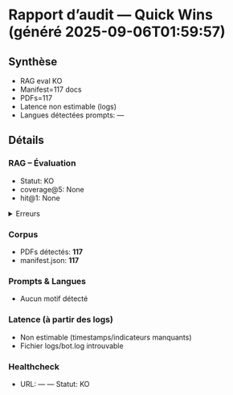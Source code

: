 # Rapport d’audit — Quick Wins (généré 2025-09-06T01:59:57)

## Synthèse
- RAG eval KO
- Manifest=117 docs
- PDFs=117
- Latence non estimable (logs)
- Langues détectées prompts: —

## Détails

### RAG – Évaluation
- Statut: KO
- coverage@5: None
- hit@1: None
<details><summary>Erreurs</summary>

```
[WinError 2] Le fichier spécifié est introuvable
```
</details>

### Corpus
- PDFs détectés: **117**
- manifest.json: **117** 

### Prompts & Langues
- Aucun motif détecté

### Latence (à partir des logs)
- Non estimable (timestamps/indicateurs manquants)
- Fichier logs/bot.log introuvable

### Healthcheck
- URL: — — Statut: KO
